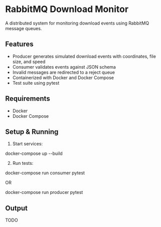 # RabbitMQ Download Monitor

A distributed system for monitoring download events using RabbitMQ message queues.

## Features
- Producer generates simulated download events with coordinates, file size, and speed
- Consumer validates events against JSON schema
- Invalid messages are redirected to a reject queue
- Containerized with Docker and Docker Compose
- Test suite using pytest

## Requirements
- Docker
- Docker Compose

## Setup & Running
1. Start services:

docker-compose up --build

2. Run tests:

docker-compose run consumer pytest

OR

docker-compose run producer pytest

## Output
TODO
